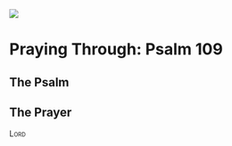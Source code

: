 <img class="intro-right" src="/images/art-paris-psalter.jpg">

# Praying Through: Psalm 109

## The Psalm

## The Prayer

<div style="font-variant: small-caps;">
Lord
</div>

<div class="poetry">

</div>
